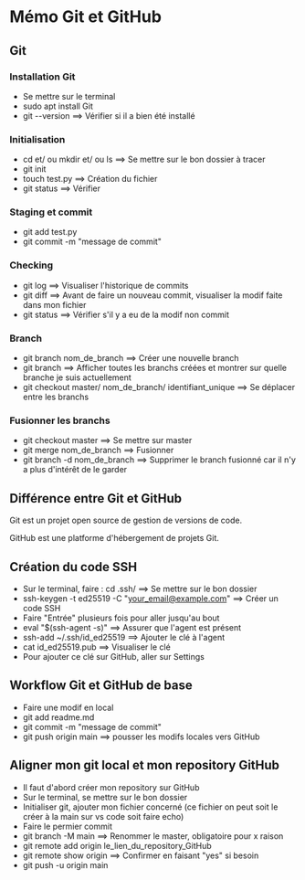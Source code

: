 # Mémo Git et GitHub

## Git

### Installation Git

- Se mettre sur le terminal 
- sudo apt install Git
- git --version ==> Vérifier si il a bien été installé

### Initialisation

- cd et/ ou mkdir et/ ou ls ==> Se mettre sur le bon dossier à tracer 
- git init
- touch test.py ==> Création du fichier
- git status ==> Vérifier 

### Staging et commit

- git add test.py
- git commit -m "message de commit"

### Checking

- git log ==> Visualiser l'historique de commits
- git diff ==> Avant de faire un nouveau commit, visualiser la modif faite dans mon fichier 
- git status ==> Vérifier s'il y a eu de la modif non commit

### Branch

- git branch nom_de_branch ==> Créer une nouvelle branch
- git branch ==> Afficher toutes les branchs créées et montrer sur quelle branche je suis actuellement
- git checkout master/ nom_de_branch/ identifiant_unique ==> Se déplacer entre les branchs

### Fusionner les branchs

- git checkout master ==> Se mettre sur master
- git merge nom_de_branch ==> Fusionner
- git branch -d nom_de_branch ==> Supprimer le branch fusionné car il n'y a plus d'intérêt de le garder 

## Différence entre Git et GitHub

Git est un projet open source de gestion de versions de code.

GitHub est une platforme d'hébergement de projets Git. 

## Création du code SSH

- Sur le terminal, faire : cd .ssh/ ==> Se mettre sur le bon dossier
- ssh-keygen -t ed25519 -C "your_email@example.com" ==> Créer un code SSH
- Faire "Entrée" plusieurs fois pour aller jusqu'au bout 
- eval "$(ssh-agent -s)" ==> Assurer que l'agent est présent
- ssh-add ~/.ssh/id_ed25519 ==> Ajouter le clé à l'agent
- cat id_ed25519.pub ==> Visualiser le clé 
- Pour ajouter ce clé sur GitHub, aller sur Settings 

## Workflow Git et GitHub de base 

- Faire une modif en local
- git add readme.md
- git commit -m "message de commit"
- git push origin main ==> pousser les modifs locales vers GitHub

## Aligner mon git local et mon repository GitHub

- Il faut d'abord créer mon repository sur GitHub
- Sur le terminal, se mettre sur le bon dossier
- Initialiser git, ajouter mon fichier concerné (ce fichier on peut soit le créer à la main sur vs code soit faire echo) 
- Faire le permier commit
- git branch -M main ==> Renommer le master, obligatoire pour x raison
- git remote add origin le_lien_du_repository_GitHub
- git remote show origin ==> Confirmer en faisant "yes" si besoin 
- git push -u origin main
